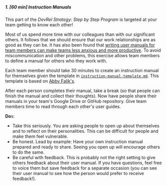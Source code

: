 ##### 1. **[60 min] Instruction Manuals**

This part of the _DevRel Strategy: Step by Step Program_ is targeted at your team getting to know each other!

Most of us spend more time with our colleagues than with our significant others. It follows that we should ensure that our work relationships are as good as they can be. It has also been found that [writing user manuals for team members can make teams less anxious and more productive](https://qz.com/1046131/writing-a-user-manual-at-work-makes-teams-less-anxious-and-more-productive/). To avoid miscommunication and other problems, this exercise allows team members to define a manual for others who they work with.

Each team member should take 30 minutes to create an instruction manual for themselves given the template in [`instruction-manual-template.md`](instruction-manual-template.md). This template is based on [Abby Falik's](https://www.linkedin.com/pulse/leaders-need-user-manuals-what-i-learned-writing-mine-abby-falik/).

After each person completes their manual, take a break (so that people can finish the manual and collect their thoughts). Now have people share their manuals in your team's Google Drive or GitHub repository. Give team members time to read through each other's user guides.

**Do**s:
- Take this seriously. You are asking people to open up about themselves and to reflect on their personalities. This can be difficult for people and make them feel vulnerable.
- Be honest. Lead by example: Have your own instruction manual prepared and ready to share. Seeing you open up will encourage others to do the same.
- Be careful with feedback. This is probably not the right setting to give others feedback about their user manual. If you have questions, feel free to voice them but save feedback for a separate occasion (you can see their user manual to see how the person would prefer to receive feedback!).
